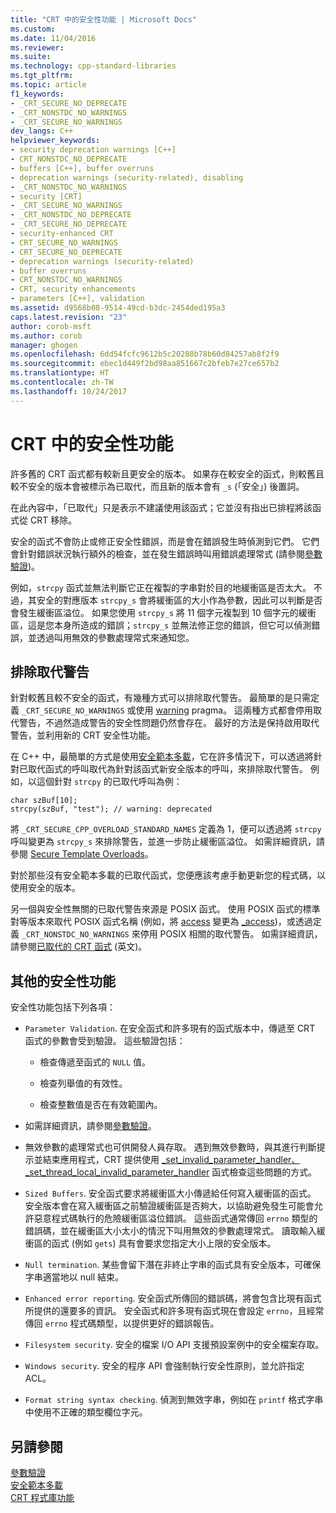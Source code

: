 ```yaml
---
title: "CRT 中的安全性功能 | Microsoft Docs"
ms.custom: 
ms.date: 11/04/2016
ms.reviewer: 
ms.suite: 
ms.technology: cpp-standard-libraries
ms.tgt_pltfrm: 
ms.topic: article
f1_keywords:
- _CRT_SECURE_NO_DEPRECATE
- _CRT_NONSTDC_NO_WARNINGS
- _CRT_SECURE_NO_WARNINGS
dev_langs: C++
helpviewer_keywords:
- security deprecation warnings [C++]
- CRT_NONSTDC_NO_DEPRECATE
- buffers [C++], buffer overruns
- deprecation warnings (security-related), disabling
- _CRT_NONSTDC_NO_WARNINGS
- security [CRT]
- _CRT_SECURE_NO_WARNINGS
- _CRT_NONSTDC_NO_DEPRECATE
- _CRT_SECURE_NO_DEPRECATE
- security-enhanced CRT
- CRT_SECURE_NO_WARNINGS
- CRT_SECURE_NO_DEPRECATE
- deprecation warnings (security-related)
- buffer overruns
- CRT_NONSTDC_NO_WARNINGS
- CRT, security enhancements
- parameters [C++], validation
ms.assetid: d9568b08-9514-49cd-b3dc-2454ded195a3
caps.latest.revision: "23"
author: corob-msft
ms.author: corob
manager: ghogen
ms.openlocfilehash: 6dd54fcfc9612b5c20288b78b60d84257ab8f2f9
ms.sourcegitcommit: ebec1d449f2bd98aa851667c2bfeb7e27ce657b2
ms.translationtype: HT
ms.contentlocale: zh-TW
ms.lasthandoff: 10/24/2017
---
```

# <a name="security-features-in-the-crt"></a>CRT 中的安全性功能
許多舊的 CRT 函式都有較新且更安全的版本。 如果存在較安全的函式，則較舊且較不安全的版本會被標示為已取代，而且新的版本會有 `_s` (「安全」) 後置詞。  
  
 在此內容中，「已取代」只是表示不建議使用該函式；它並沒有指出已排程將該函式從 CRT 移除。  
  
 安全的函式不會防止或修正安全性錯誤，而是會在錯誤發生時偵測到它們。 它們會針對錯誤狀況執行額外的檢查，並在發生錯誤時叫用錯誤處理常式 (請參閱[參數驗證](../c-runtime-library/parameter-validation.md))。  
  
 例如，`strcpy` 函式並無法判斷它正在複製的字串對於目的地緩衝區是否太大。 不過，其安全的對應版本 `strcpy_s` 會將緩衝區的大小作為參數，因此可以判斷是否會發生緩衝區溢位。 如果您使用 `strcpy_s` 將 11 個字元複製到 10 個字元的緩衝區，這是您本身所造成的錯誤；`strcpy_s` 並無法修正您的錯誤，但它可以偵測錯誤，並透過叫用無效的參數處理常式來通知您。  
  
## <a name="eliminating-deprecation-warnings"></a>排除取代警告  
 針對較舊且較不安全的函式，有幾種方式可以排除取代警告。 最簡單的是只需定義 `_CRT_SECURE_NO_WARNINGS` 或使用 [warning](../preprocessor/warning.md) pragma。 這兩種方式都會停用取代警告，不過然造成警告的安全性問題仍然會存在。 最好的方法是保持啟用取代警告，並利用新的 CRT 安全性功能。  
  
 在 C++ 中，最簡單的方式是使用[安全範本多載](../c-runtime-library/secure-template-overloads.md)，它在許多情況下，可以透過將針對已取代函式的呼叫取代為針對該函式新安全版本的呼叫，來排除取代警告。 例如，以這個針對 `strcpy` 的已取代呼叫為例：  
  
```  
char szBuf[10];   
strcpy(szBuf, "test"); // warning: deprecated   
```  
  
 將 `_CRT_SECURE_CPP_OVERLOAD_STANDARD_NAMES` 定義為 1，便可以透過將 `strcpy` 呼叫變更為 `strcpy_s` 來排除警告，並進一步防止緩衝區溢位。 如需詳細資訊，請參閱 [Secure Template Overloads](../c-runtime-library/secure-template-overloads.md)。  
  
 對於那些沒有安全範本多載的已取代函式，您便應該考慮手動更新您的程式碼，以使用安全的版本。  
  
 另一個與安全性無關的已取代警告來源是 POSIX 函式。 使用 POSIX 函式的標準對等版本來取代 POSIX 函式名稱 (例如，將 [access](../c-runtime-library/reference/access-crt.md) 變更為 [_access](../c-runtime-library/reference/access-waccess.md))，或透過定義 `_CRT_NONSTDC_NO_WARNINGS` 來停用 POSIX 相關的取代警告。 如需詳細資訊，請參閱[已取代的 CRT 函式](http://msdn.microsoft.com/en-us/7e259932-c6c8-4c1a-9637-639e591681a5) \(英文\)。  
  
## <a name="additional-security-features"></a>其他的安全性功能  
 安全性功能包括下列各項：  
  
-   `Parameter Validation`. 在安全函式和許多現有的函式版本中，傳遞至 CRT 函式的參數會受到驗證。 這些驗證包括：  
  
    -   檢查傳遞至函式的 `NULL` 值。  
  
    -   檢查列舉值的有效性。  
  
    -   檢查整數值是否在有效範圍內。  
  
-   如需詳細資訊，請參閱[參數驗證](../c-runtime-library/parameter-validation.md)。  
  
-   無效參數的處理常式也可供開發人員存取。 遇到無效參數時，與其進行判斷提示並結束應用程式，CRT 提供使用 [_set_invalid_parameter_handler、_set_thread_local_invalid_parameter_handler](../c-runtime-library/reference/set-invalid-parameter-handler-set-thread-local-invalid-parameter-handler.md) 函式檢查這些問題的方式。  
  
-   `Sized Buffers`. 安全函式要求將緩衝區大小傳遞給任何寫入緩衝區的函式。 安全版本會在寫入緩衝區之前驗證緩衝區是否夠大，以協助避免發生可能會允許惡意程式碼執行的危險緩衝區溢位錯誤。 這些函式通常傳回 `errno` 類型的錯誤碼，並在緩衝區大小太小的情況下叫用無效的參數處理常式。 讀取輸入緩衝區的函式 (例如 `gets`) 具有會要求您指定大小上限的安全版本。  
  
-   `Null termination`. 某些會留下潛在非終止字串的函式具有安全版本，可確保字串適當地以 null 結束。  
  
-   `Enhanced error reporting`. 安全函式所傳回的錯誤碼，將會包含比現有函式所提供的還要多的資訊。 安全函式和許多現有函式現在會設定 `errno`，且經常傳回 `errno` 程式碼類型，以提供更好的錯誤報告。  
  
-   `Filesystem security`. 安全的檔案 I/O API 支援預設案例中的安全檔案存取。  
  
-   `Windows security`. 安全的程序 API 會強制執行安全性原則，並允許指定 ACL。  
  
-   `Format string syntax checking`. 偵測到無效字串，例如在 `printf` 格式字串中使用不正確的類型欄位字元。  
  
## <a name="see-also"></a>另請參閱  
 [參數驗證](../c-runtime-library/parameter-validation.md)   
 [安全範本多載](../c-runtime-library/secure-template-overloads.md)   
 [CRT 程式庫功能](../c-runtime-library/crt-library-features.md)